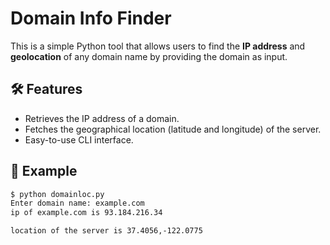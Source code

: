 # Domain Info Finder

This is a simple Python tool that allows users to find the **IP address** and **geolocation** of any domain name by providing the domain as input.

## 🛠 Features

- Retrieves the IP address of a domain.
- Fetches the geographical location (latitude and longitude) of the server.
- Easy-to-use CLI interface.

## 🧪 Example

```bash
$ python domainloc.py
Enter domain name: example.com
ip of example.com is 93.184.216.34

location of the server is 37.4056,-122.0775
